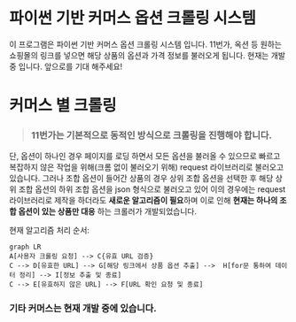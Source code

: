 ﻿# 파이썬 기반 커머스 옵션 크롤링 시스템

이 프로그램은 파이썬 기반 커머스 옵션 크롤링 시스템 입니다.
11번가, 옥션 등 원하는 쇼핑몰의 링크를 넣으면 해당 상품의 옵션과 가격 정보를 불러오게 됩니다.
현재는 개발중 입니다. 앞으로를 기대 해주세요!


# 커머스 별 크롤링

> ### 11번가는 기본적으로 동적인 방식으로 크롤링을 진행해야 합니다.
단, 옵션이 하나인 경우 페이지를 로딩 하면서 모든 옵션을 불러올 수 있으므로 빠르고 복잡하지 않은 작업을 위해(크롬 없이 불러오기 위해) request 라이브러리로 불러오고 있습니다.
그러나 조합 옵션이 들어간 상품의 경우 상위 조합 옵션을 선택한 후 해당 상위 조합 옵션의 하위 조합 옵션을 json 형식으로 불러오고 있어 이의 경우에는 request 라이브러리로 제작을 하더라도 **새로운 알고리즘이 필요**하며 이로 인해 **현재는 하나의 조합 옵션이 있는 상품만 대응** 하는 크롤러가 개발되었습니다.

현재 알고리즘 처리 순서:

```mermaid
graph LR
A[사용자 크롤링 요청] --> C{유효 URL 검증}
C --> D[유효한 URL] --> G[해당 링크에서 상품 옵션 추출] -->  H[for문 통하여 데이터 정리] --> I[정보 추출 및 종료]
C --> E[유효하지 않은 URL] --> F[URL 확인 요청 및 종료]
```






### 기타 커머스는 현재 개발 중에 있습니다.
